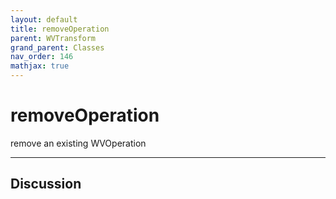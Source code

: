 ```yaml
---
layout: default
title: removeOperation
parent: WVTransform
grand_parent: Classes
nav_order: 146
mathjax: true
---
```


#  removeOperation

remove an existing WVOperation


---

## Discussion

  
